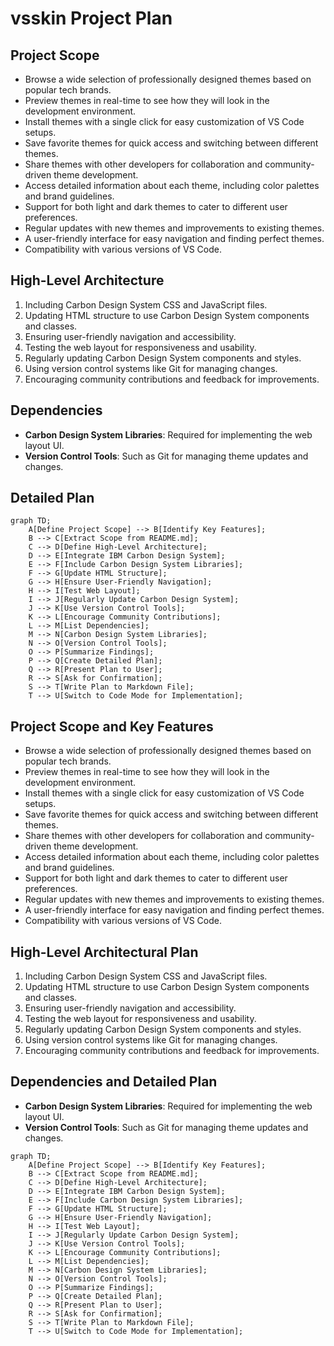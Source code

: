 # vsskin Project Plan

## Project Scope

- Browse a wide selection of professionally designed themes based on popular tech brands.
- Preview themes in real-time to see how they will look in the development environment.
- Install themes with a single click for easy customization of VS Code setups.
- Save favorite themes for quick access and switching between different themes.
- Share themes with other developers for collaboration and community-driven theme development.
- Access detailed information about each theme, including color palettes and brand guidelines.
- Support for both light and dark themes to cater to different user preferences.
- Regular updates with new themes and improvements to existing themes.
- A user-friendly interface for easy navigation and finding perfect themes.
- Compatibility with various versions of VS Code.

## High-Level Architecture

1. Including Carbon Design System CSS and JavaScript files.
2. Updating HTML structure to use Carbon Design System components and classes.
3. Ensuring user-friendly navigation and accessibility.
4. Testing the web layout for responsiveness and usability.
5. Regularly updating Carbon Design System components and styles.
6. Using version control systems like Git for managing changes.
7. Encouraging community contributions and feedback for improvements.

## Dependencies

- **Carbon Design System Libraries**: Required for implementing the web layout UI.
- **Version Control Tools**: Such as Git for managing theme updates and changes.

## Detailed Plan

```mermaid
graph TD;
    A[Define Project Scope] --> B[Identify Key Features];
    B --> C[Extract Scope from README.md];
    C --> D[Define High-Level Architecture];
    D --> E[Integrate IBM Carbon Design System];
    E --> F[Include Carbon Design System Libraries];
    F --> G[Update HTML Structure];
    G --> H[Ensure User-Friendly Navigation];
    H --> I[Test Web Layout];
    I --> J[Regularly Update Carbon Design System];
    J --> K[Use Version Control Tools];
    K --> L[Encourage Community Contributions];
    L --> M[List Dependencies];
    M --> N[Carbon Design System Libraries];
    N --> O[Version Control Tools];
    O --> P[Summarize Findings];
    P --> Q[Create Detailed Plan];
    Q --> R[Present Plan to User];
    R --> S[Ask for Confirmation];
    S --> T[Write Plan to Markdown File];
    T --> U[Switch to Code Mode for Implementation];
```

## Project Scope and Key Features

- Browse a wide selection of professionally designed themes based on popular tech brands.
- Preview themes in real-time to see how they will look in the development environment.
- Install themes with a single click for easy customization of VS Code setups.
- Save favorite themes for quick access and switching between different themes.
- Share themes with other developers for collaboration and community-driven theme development.
- Access detailed information about each theme, including color palettes and brand guidelines.
- Support for both light and dark themes to cater to different user preferences.
- Regular updates with new themes and improvements to existing themes.
- A user-friendly interface for easy navigation and finding perfect themes.
- Compatibility with various versions of VS Code.

## High-Level Architectural Plan

1. Including Carbon Design System CSS and JavaScript files.
2. Updating HTML structure to use Carbon Design System components and classes.
3. Ensuring user-friendly navigation and accessibility.
4. Testing the web layout for responsiveness and usability.
5. Regularly updating Carbon Design System components and styles.
6. Using version control systems like Git for managing changes.
7. Encouraging community contributions and feedback for improvements.

## Dependencies and Detailed Plan

- **Carbon Design System Libraries**: Required for implementing the web layout UI.
- **Version Control Tools**: Such as Git for managing theme updates and changes.

```mermaid
graph TD;
    A[Define Project Scope] --> B[Identify Key Features];
    B --> C[Extract Scope from README.md];
    C --> D[Define High-Level Architecture];
    D --> E[Integrate IBM Carbon Design System];
    E --> F[Include Carbon Design System Libraries];
    F --> G[Update HTML Structure];
    G --> H[Ensure User-Friendly Navigation];
    H --> I[Test Web Layout];
    I --> J[Regularly Update Carbon Design System];
    J --> K[Use Version Control Tools];
    K --> L[Encourage Community Contributions];
    L --> M[List Dependencies];
    M --> N[Carbon Design System Libraries];
    N --> O[Version Control Tools];
    O --> P[Summarize Findings];
    P --> Q[Create Detailed Plan];
    Q --> R[Present Plan to User];
    R --> S[Ask for Confirmation];
    S --> T[Write Plan to Markdown File];
    T --> U[Switch to Code Mode for Implementation];
```
